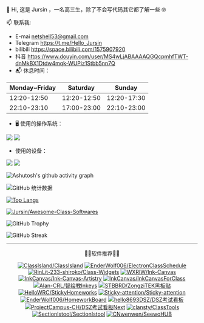 👋 Hi, 这是 Jursin ，一名高三生，除了不会写代码其它都了解一些 🤓

📫 联系我:
  - E-mai netshell53@gmail.com
  - Telegram https://t.me/Hello_Jursin
  - bilibili https://space.bilibili.com/1575907920
  - 抖音 https://www.douyin.com/user/MS4wLjABAAAAQGQcpmhfTWT-dnMkBX1Dtdw4mqk-WUPiz1Stbb5nn7Q
- 📬 休息时间：

| **Monday~Friday** | **Saturday** | **Sunday** |
| - | - | - |
| 12:20-12:50 | 12:20-12:50 | 12:20-17:30 |
| 22:10-23:10 | 17:00-23:00 | 22:10-23:00 |

- 🖥 使用的操作系统：

![](https://img.shields.io/badge/Android-3DDC84?style=flat&logo=android&logoColor=white)
![](https://img.shields.io/badge/Windows-0078D6?style=flat)

- 使用的设备：

![](https://img.shields.io/badge/Redmi_Note_9-%23FF7E00?style=flat&logo=xiaomi&logoColor=white)
![](https://img.shields.io/badge/IdeaPad_15_ALC7-%23DA0807?style=flat&logo=lenovo&logoColor=white)

![Ashutosh's github activity graph](https://github-readme-activity-graph.vercel.app/graph?username=Jursin&theme=github-compact)

![GitHub 统计数据](https://github-readme-stats.vercel.app/api?username=Jursin&&show=reviews,discussions_started,discussions_answered,prs_merged,prs_merged_percentage&show_icons=true&include_all_commits=true&custom_title=Jursin的%20GitHub%20统计数据！&number_format=long&theme=default)

[![Top Langs](https://github-readme-stats.vercel.app/api/top-langs/?username=Jursin&layout=compact)](https://github.com/Jursin)

[![Jursin/Awesome-Class-Softwares](https://github-readme-stats.vercel.app/api/pin/?username=Jursin&repo=Awesome-Class-Softwares&show_owner=true)](https://github.com/Jursin/Awesome-Class-Softwares)

![GitHub Trophy](https://github-profile-trophy.vercel.app/?username=Jursin)

![GitHub Streak](https://github-readme-streak-stats.herokuapp.com/?user=Jursin)

---

<div align="center">

🎉🌟软件推荐🌟🎉

[![ClassIsland/ClassIsland](https://github-readme-stats.vercel.app/api/pin/?username=ClassIsland&repo=ClassIsland&show_owner=true)](https://github.com/ClassIsland/ClassIsland)
[![EnderWolf006/ElectronClassSchedule](https://github-readme-stats.vercel.app/api/pin/?username=EnderWolf006&repo=ElectronClassSchedule&show_owner=true)](https://github.com/EnderWolf006/ElectronClassSchedule)
[![RinLit-233-shiroko/Class-Widgets](https://github-readme-stats.vercel.app/api/pin/?username=RinLit-233-shiroko&repo=Class-Widgets&show_owner=true)](https://github.com/RinLit-233-shiroko/Class-Widgets)
[![WXRIW/Ink-Canvas](https://github-readme-stats.vercel.app/api/pin/?username=WXRIW&repo=Ink-Canvas&show_owner=true)](https://github.com/WXRIW/Ink-Canvas)
[![InkCanvas/Ink-Canvas-Artistry](https://github-readme-stats.vercel.app/api/pin/?username=InkCanvas&repo=Ink-Canvas-Artistry&show_owner=true)](https://github.com/InkCanvas/Ink-Canvas-Artistry)
[![InkCanvas/InkCanvasForClass](https://github-readme-stats.vercel.app/api/pin/?username=InkCanvas&repo=InkCanvasForClass&show_owner=true)](https://github.com/InkCanvas/InkCanvasForClass)
[![Alan-CRL/智绘教Inkeys](https://github-readme-stats.vercel.app/api/pin/?username=Alan-CRL&repo=Inkeys&show_owner=true)](https://github.com/Alan-CRL/Inkeys)
[![STBBRD/ZongziTEK黑板贴](https://github-readme-stats.vercel.app/api/pin/?username=STBBRD&repo=ZongziTEK-Blackboard-Sticker&show_owner=true)](https://github.com/STBBRD/ZongziTEK-Blackboard-Sticker)
[![HelloWRC/StickyHomeworks](https://github-readme-stats.vercel.app/api/pin/?username=HelloWRC&repo=StickyHomeworks&show_owner=true)](https://github.com/HelloWRC/StickyHomeworks)
[![Sticky-attention/Sticky-attention](https://github-readme-stats.vercel.app/api/pin/?username=Sticky-attention&repo=Sticky-attention&show_owner=true)](https://github.com/Sticky-attention/Sticky-attention)
[![EnderWolf006/HomeworkBoard](https://github-readme-stats.vercel.app/api/pin/?username=EnderWolf006&repo=HomeworkBoard&show_owner=true)](https://github.com/EnderWolf006/HomeworkBoard)
[![hello8693DSZ/DSZ考试看板](https://github-readme-stats.vercel.app/api/pin/?username=hello8693DSZ&repo=dsz-exam-showboard&show_owner=true)](https://github.com/hello8693DSZ/dsz-exam-showboard)
[![ProjectCampus-CH/DSZ考试看板Next](https://github-readme-stats.vercel.app/api/pin/?username=ProjectCampus-CH&repo=dsz-exam-showboard-next&show_owner=true)](https://github.com/ProjectCampus-CH/dsz-exam-showboard-next)
[![clansty/ClassTools](https://github-readme-stats.vercel.app/api/pin/?username=clansty&repo=ClassTools&show_owner=true)](https://github.com/clansty/ClassTools)
[![SectionIstool/SectionIstool](https://github-readme-stats.vercel.app/api/pin/?username=SectionIstool&repo=SectionIstool&show_owner=true)](https://github.com/SectionIstool/SectionIstool)
[![CNwenwen/SeewoHUB](https://github-readme-stats.vercel.app/api/pin/?username=CNwenwen&repo=SeewoHUB&show_owner=true)](https://github.com/CNwenwen/SeewoHUB)

</div>